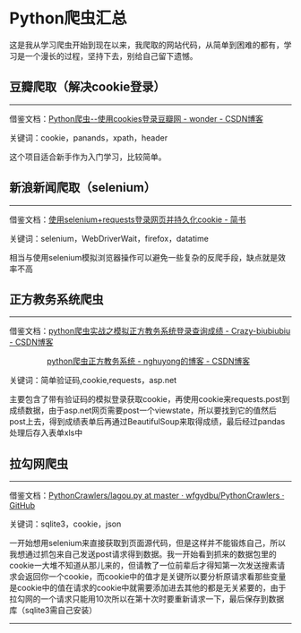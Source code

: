 <div class="kalamu-area" contenteditable="true"><h1>Python爬虫汇总<br></h1><p>这是我从学习爬虫开始到现在以来，我爬取的网站代码，从简单到困难的都有，学习是一个漫长的过程，坚持下去，别给自己留下遗憾。</p><h2>豆瓣爬取（解决cookie登录）<br></h2><hr><p>借鉴文档：<a href="https://blog.csdn.net/qq_16209077/article/details/80012080" target="_blank">Python爬虫--使用cookies登录豆瓣网 - wonder - CSDN博客</a></p><p>关键词：cookie，panands，xpath，header</p><p>这个项目适合新手作为入门学习，比较简单。</p><h2>新浪新闻爬取（selenium）<br></h2><hr><p>借鉴文档：<a href="https://www.jianshu.com/p/eb3df224045c?utm_campaign=haruki&amp;utm_content=note&amp;utm_medium=reader_share&amp;utm_source=qq" target="_blank">使用selenium+requests登录网页并持久化cookie - 简书</a></p><p>关键词：selenium，WebDriverWait，firefox，datatime</p><p>相当与使用selenium模拟浏览器操作可以避免一些复杂的反爬手段，缺点就是效率不高</p><h2>正方教务系统爬虫</h2><hr><p>借鉴文档：<a href="https://blog.csdn.net/beat_the_world/article/details/45621673" target="_blank">python爬虫实战之模拟正方教务系统登录查询成绩 - Crazy-biubiubiu - CSDN博客</a></p><p>&nbsp;&nbsp;&nbsp;&nbsp;&nbsp;&nbsp;&nbsp;&nbsp;&nbsp;&nbsp;&nbsp;&nbsp;&nbsp;&nbsp;&nbsp;&nbsp; <a href="https://blog.csdn.net/nghuyong/article/details/51622888" target="_blank">python爬虫正方教务系统 - nghuyong的博客 - CSDN博客</a></p><p>关键词：简单验证码,cookie,requests，asp.net</p><p>主要包含了带有验证码的模拟登录获取cookie，再使用cookie来requests.post到成绩数据，由于asp.net网页需要post一个viewstate，所以要找到它的值然后post上去，得到成绩表单后再通过BeautifulSoup来取得成绩，最后经过pandas处理后存入表单xls中</p><h2>拉勾网爬虫<br></h2><hr><p>借鉴文档：<a href="https://github.com/wfgydbu/PythonCrawlers/blob/master/lagou.py" target="_blank">PythonCrawlers/lagou.py at master · wfgydbu/PythonCrawlers · GitHub</a></p><p>关键词：sqlite3，cookie，json</p><p>一开始想用selenium来直接获取到页面源代码，但是这样并不能锻炼自己，所以我想通过抓包来自己发送post请求得到数据。我一开始看到抓来的数据包里的cookie一大堆不知道从那儿来的，但请教了一位前辈后才得知第一次发送搜素请求会返回你一个cookie，而cookie中的值才是关键所以要分析原请求看那些变量是cookie中的值在请求的cookie中就需要添加进去其他的都是无关紧要的，由于拉勾网的一个请求只能用10次所以在第十次时要重新请求一下，最后保存到数据库（sqlite3需自己安装）</p><hr><p><br></p></div>
